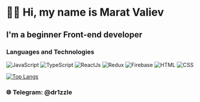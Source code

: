 # 👋🏻 Hi, my name is **Marat Valiev**

## I'm a beginner Front-end developer

### Languages and Technologies

![JavaScript](https://img.shields.io/badge/-JavaScript-090909?style=for-the-badge&logo=JavaScript)
![TypeScript](https://img.shields.io/badge/-TypeScript-090909?style=for-the-badge&logo=TypeScript)
![ReactJs](https://img.shields.io/badge/-ReactJs-090909?style=for-the-badge&logo=React)
![Redux](https://img.shields.io/badge/-Redux-090909?style=for-the-badge&logo=Redux)
![Firebase](https://img.shields.io/badge/-Firebase-090909?style=for-the-badge&logo=Firebase)
![HTML](https://img.shields.io/badge/-HTML-090909?style=for-the-badge&logo=html5)
![CSS](https://img.shields.io/badge/-CSS-090909?style=for-the-badge&logo=css3)

[![Top Langs](https://github-readme-stats.vercel.app/api/top-langs/?username=dr1zzle1&layout=compact)](https://github.com/anuraghazra/github-readme-stats)

### 🌐 Telegram: @dr1zzle

<!-- ![TypeScript](https://img.shields.io/badge/-TypeScript-090909?style=for-the-badge&logo=TypeScript) -->
